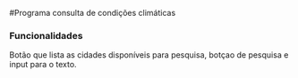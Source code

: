 #Programa consulta de condições climáticas

### Funcionalidades

Botão que lista as cidades disponíveis para pesquisa, botçao de pesquisa e input para o texto.
